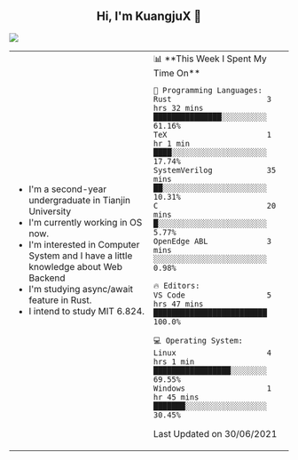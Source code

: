 <h2 align="center"> Hi, I'm KuangjuX 👋 </h2>
<p><img src="https://w.wallhaven.cc/full/nz/wallhaven-nz1e8j.jpg"></p>
<table>
    <tr>
        <td valign="center" width="50%">
            <ul>
                <li>I'm a second-year undergraduate in Tianjin University</li>
                <li>I'm currently working in OS now.</li>
                <li>I'm interested in Computer System and I have a little knowledge about Web Backend</li>
                <li>I'm studying async/await feature in Rust.</li>
                <li>I intend to study MIT 6.824.</li>
            </ul>
        </td>
       <td valign="top" width="50%">
<!--START_SECTION:waka-->
📊 **This Week I Spent My Time On** 

```text
💬 Programming Languages: 
Rust                     3 hrs 32 mins       ███████████████░░░░░░░░░░   61.16% 
TeX                      1 hr 1 min          ████░░░░░░░░░░░░░░░░░░░░░   17.74% 
SystemVerilog            35 mins             ██░░░░░░░░░░░░░░░░░░░░░░░   10.31% 
C                        20 mins             █░░░░░░░░░░░░░░░░░░░░░░░░   5.77% 
OpenEdge ABL             3 mins              ░░░░░░░░░░░░░░░░░░░░░░░░░   0.98%

🔥 Editors: 
VS Code                  5 hrs 47 mins       █████████████████████████   100.0%

💻 Operating System: 
Linux                    4 hrs 1 min         █████████████████░░░░░░░░   69.55% 
Windows                  1 hr 45 mins        ███████░░░░░░░░░░░░░░░░░░   30.45%

```


 Last Updated on 30/06/2021
<!--END_SECTION:waka-->
</td></tr>
</table>


